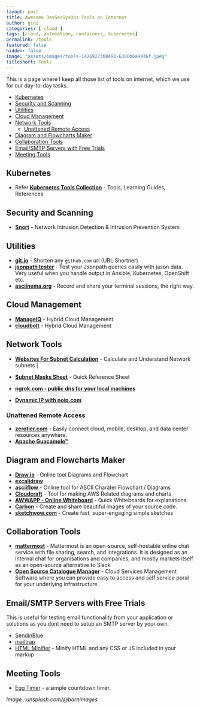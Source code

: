 ```yaml
---
layout: post
title: Awesome DevSecSysOps Tools on Internet
author: gini
categories: [ cloud ]
tags: [cloud, automation, containers, kubernetes]
permalink: /tools
featured: false
hidden: false
image: "assets/images/tools-1426927308491-6380b6a9936f.jpeg"
titleshort: Tools
---
```


This is a page where I keep all those list of tools on internet, which we use for our day-to-day tasks.

- [Kubernetes](#kubernetes)
- [Security and Scanning](#security-and-scanning)
- [Utilities](#utilities)
- [Cloud Management](#cloud-management)
- [Network Tools](#network-tools)
  - [Unattened Remote Access](#unattened-remote-access)
- [Diagram and Flowcharts Maker](#diagram-and-flowcharts-maker)
- [Collaboration Tools](#collaboration-tools)
- [Email/SMTP Servers with Free Trials](#emailsmtp-servers-with-free-trials)
- [Meeting Tools](#meeting-tools)

## Kubernetes
- Refer **[Kubernetes Tools Collection](https://www.iamgini.com/kubernetes)** - Tools, Learning Guides, References

## Security and Scanning
- **[Snort](https://www.snort.org/)** - Network Intrusion Detection & Intrusion Prevention System

## Utilities

- **[git.io](https://git.io/)** - Shorten any `github.com` url (URL Shortner)
- **[jsonpath tester](https://jsonpath.com/)** - Test your Jsonpath queries easily with jason data. Very useful when you handle output in Ansible, Kubernetes, OpenShift etc.
- **[asciinema.org](https://asciinema.org)** - Record and share your terminal sessions, the right way.

## Cloud Management

- **[ManageIQ](https://www.manageiq.org/)** - Hybrid Cloud Management
- **[cloudbolt](https://www.cloudbolt.io/)** - Hybrid Cloud Management

## Network Tools

- **[Websites For Subnet Calculation](https://www.techbeatly.com/2018/01/4-websites-you-can-use-for-subnet-calculation.html)** - Calculate and Understand Network subnets |
- **[Subnet Masks Sheet](https://www.techbeatly.com/2015/10/subnet-mask-information-quick-reference-sheet.html/)** - Quick Reference Sheet

- **[ngrok.com - public dns for your local machines](https://ngrok.com/)**

- **[Dynamic IP with noip.com](https://www.noip.com/)**

### Unattened Remote Access
- **[zerotier.com](https://www.zerotier.com/)** - Easily connect cloud, mobile, desktop, and data center resources anywhere.
- **[Apache Guacamole™](https://guacamole.apache.org/)**

## Diagram and Flowcharts Maker

- **[Draw.io](https://www.draw.io/)** - Online tool Diagrams and Flowchart
- **[excalidraw](https://excalidraw.com)**
- **[asciiflow](http://asciiflow.com/)** - Online tool for ASCII Charater Flowchart / Diagrams
- **[Cloudcraft](https://cloudcraft.co/)** - Tool for making AWS Related diagrams and charts
- **[AWWAPP - Online Whiteboard](https://awwapp.com/)** - Quick Whiteboards for explanations.
- **[Carbon](https://carbon.now.sh/)** - Create and share beautiful images of your source code.
- **[sketchwow.com](https://sketchwow.com/)** - Create fast, super-engaging simple sketches

## Collaboration Tools

- **[mattermost](https://mattermost.com/)** - Mattermost is an open-source, self-hostable online chat service with file sharing, search, and integrations. It is designed as an internal chat for organisations and companies, and mostly markets itself as an open-source alternative to Slack
- **[Open Source Catalogue Manager](https://openservicecatalogmanager.org/)** -  Cloud Services Management Software where you can provide easy to access and self service poral for your underlying infrastructure.

## Email/SMTP Servers with Free Trials

This is useful for testing email functionality from your application or solutions as you dont need to setup an SMTP server by your own.
- [SendinBlue](https://app.sendinblue.com/account/billing)
- [mailtrap](https://mailtrap.io/)
- [HTML Minifier](https://www.willpeavy.com/tools/minifier/) - Minify HTML and any CSS or JS included in your markup

## Meeting Tools
- [Egg Timer](https://e.ggtimer.com/) -  a simple countdown timer.

*Image : unsplash.com/@barnimages*